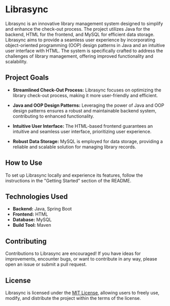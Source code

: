 # Librasync

Librasync is an innovative library management system designed to simplify and enhance the check-out process. The project utilizes Java for the backend, HTML for the frontend, and MySQL for efficient data storage. Librasync aims to provide a seamless user experience by incorporating object-oriented programming (OOP) design patterns in Java and an intuitive user interface with HTML. The system is specifically crafted to address the challenges of library management, offering improved functionality and scalability.

## Project Goals

- **Streamlined Check-Out Process:** Librasync focuses on optimizing the library check-out process, making it more user-friendly and efficient.

- **Java and OOP Design Patterns:** Leveraging the power of Java and OOP design patterns ensures a robust and maintainable backend system, contributing to enhanced functionality.

- **Intuitive User Interface:** The HTML-based frontend guarantees an intuitive and seamless user interface, prioritizing user experience.

- **Robust Data Storage:** MySQL is employed for data storage, providing a reliable and scalable solution for managing library records.

## How to Use

To set up Librasync locally and experience its features, follow the instructions in the "Getting Started" section of the README.

## Technologies Used

- **Backend:** Java, Spring Boot
- **Frontend:** HTML
- **Database:** MySQL
- **Build Tool:** Maven

## Contributing

Contributions to Librasync are encouraged! If you have ideas for improvements, encounter bugs, or want to contribute in any way, please open an issue or submit a pull request.

## License

Librasync is licensed under the [MIT License](LICENSE), allowing users to freely use, modify, and distribute the project within the terms of the license.
